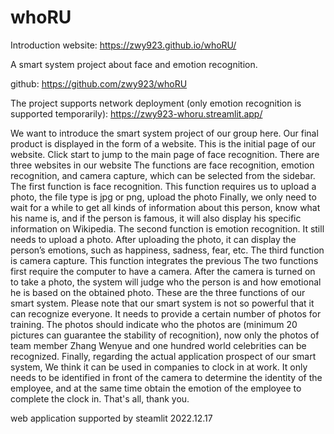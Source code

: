 # whoRU

Introduction website: https://zwy923.github.io/whoRU/

A smart system project about face and emotion recognition.

github: https://github.com/zwy923/whoRU

The project supports network deployment (only emotion recognition is supported temporarily): https://zwy923-whoru.streamlit.app/

We want to introduce the smart system project of our group here. Our final product is displayed in the form of a website. This is the initial page of our website. Click start to jump to the main page of face recognition. There are three websites in our website The functions are face recognition, emotion recognition, and camera capture, which can be selected from the sidebar. The first function is face recognition. This function requires us to upload a photo, the file type is jpg or png, upload the photo Finally, we only need to wait for a while to get all kinds of information about this person, know what his name is, and if the person is famous, it will also display his specific information on Wikipedia. The second function is emotion recognition. It still needs to upload a photo. After uploading the photo, it can display the person’s emotions, such as happiness, sadness, fear, etc. The third function is camera capture. This function integrates the previous The two functions first require the computer to have a camera. After the camera is turned on to take a photo, the system will judge who the person is and how emotional he is based on the obtained photo. These are the three functions of our smart system. Please note that our smart system is not so powerful that it can recognize everyone. It needs to provide a certain number of photos for training. The photos should indicate who the photos are (minimum 20 pictures can guarantee the stability of recognition), now only the photos of team member Zhang Wenyue and one hundred world celebrities can be recognized. Finally, regarding the actual application prospect of our smart system, We think it can be used in companies to clock in at work. It only needs to be identified in front of the camera to determine the identity of the employee, and at the same time obtain the emotion of the employee to complete the clock in. That's all, thank you.

web application supported by steamlit
2022.12.17
